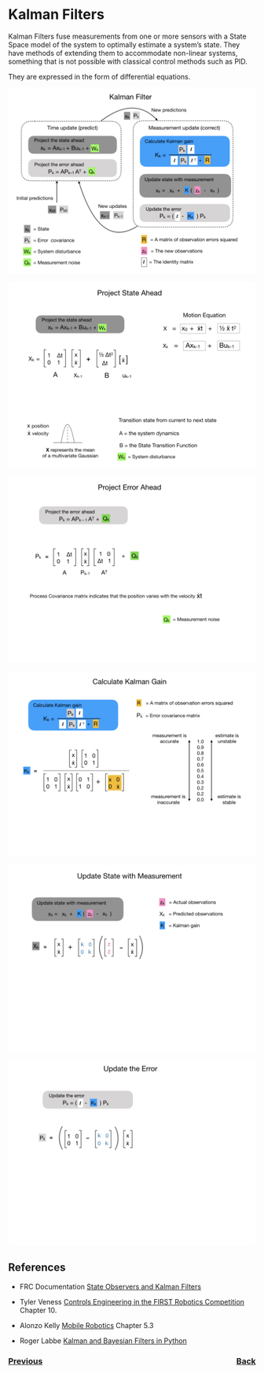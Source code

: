 # Kalman Filters
Kalman Filters fuse measurements from one or more sensors with a State Space model of the system to optimally estimate a system’s state.  They have methods of extending them to accommodate non-linear systems, something that is not possible with classical control methods such as PID.

They are expressed in the form of differential equations.  

![Kalman Filter](../../images/FRCOptimalEstimation/FRCOptimalEstimation.001.jpeg)


![Project State Ahead](../../images/FRCOptimalEstimation/FRCOptimalEstimation.002.jpeg)

![Project Error Ahead](../../images/FRCOptimalEstimation/FRCOptimalEstimation.003.jpeg)

![Calculate Kalman Gain](../../images/FRCOptimalEstimation/FRCOptimalEstimation.004.jpeg)

![Update State with Measurement](../../images/FRCOptimalEstimation/FRCOptimalEstimation.005.jpeg)

![Update the Error](../../images/FRCOptimalEstimation/FRCOptimalEstimation.006.jpeg)

## References
- FRC Documentation [State Observers and Kalman Filters](https://docs.wpilib.org/en/stable/docs/software/advanced-controls/state-space/state-space-observers.html)

- Tyler Veness [Controls Engineering in the
FIRST Robotics Competition](https://file.tavsys.net/control/controls-engineering-in-frc.pdf) Chapter 10.

- Alonzo Kelly [Mobile Robotics](https://www.cambridge.org/core/books/mobile-robotics/5BF238489F9BC337C0736432C87B3091) Chapter 5.3

- Roger Labbe [Kalman and Bayesian Filters in Python](https://github.com/rlabbe/Kalman-and-Bayesian-Filters-in-Python)

<h3><span style="float:left">
<a href="stateEstimation">Previous</a></span>
<span style="float:right">
<a href="optimalEstimationIndex">Back</a></span></h3>